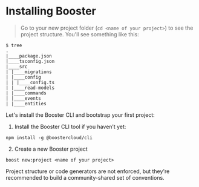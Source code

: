 # Installing Booster

> Go to your new project folder (`cd <name of your project>`) to see the project structure. You'll see something like this:

```text
$ tree
.
|____package.json
|____tsconfig.json
|____src
| |____migrations
| |____config
| | |____config.ts
| |____read-models
| |____commands
| |____events
| |____entities
```

Let's install the Booster CLI and bootstrap your first project:

1. Install the Booster CLI tool if you haven’t yet:

`npm install -g @boostercloud/cli`

2. Create a new Booster project

`boost new:project <name of your project>`

Project structure or code generators are not enforced, but they're recommended to build a community-shared set of conventions.
